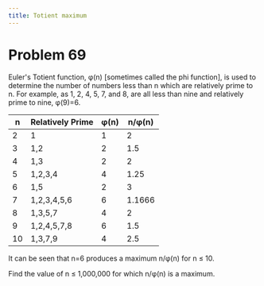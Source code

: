 ```yaml
---
title: Totient maximum
---
```

# Problem 69

Euler's Totient function, φ(n) [sometimes called the phi function], is used to determine the number of numbers less than n which are relatively prime to n. For example, as 1, 2, 4, 5, 7, and 8, are all less than nine and relatively prime to nine, φ(9)=6.

| n | Relatively Prime | φ(n) | n/φ(n) |
----|----|----|---- 
| 2 | 1 | 1 | 2 |
| 3 | 1,2 | 2 | 1.5 |
| 4 | 1,3 | 2 | 2 |
| 5 | 1,2,3,4 | 4 | 1.25 |
| 6 | 1,5 | 2 | 3 |
| 7 | 1,2,3,4,5,6 | 6 | 1.1666 |
| 8 | 1,3,5,7 | 4 | 2 |
| 9 | 1,2,4,5,7,8 | 6 | 1.5 |
| 10 | 1,3,7,9 | 4 | 2.5 |

It can be seen that n=6 produces a maximum n/φ(n) for n ≤ 10.

Find the value of n ≤ 1,000,000 for which n/φ(n) is a maximum.
